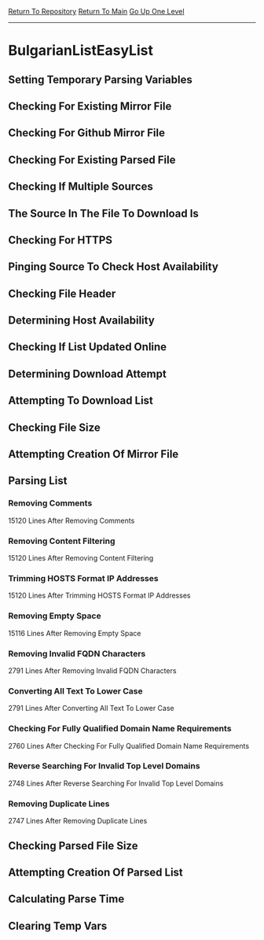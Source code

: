 [Return To Repository](https://github.com/deathbybandaid/piholeparser/)
[Return To Main](https://github.com/deathbybandaid/piholeparser/blob/master/RecentRunLogs/Mainlog.md)
[Go Up One Level](https://github.com/deathbybandaid/piholeparser/blob/master/RecentRunLogs/TopLevelScripts/30-Processing-External-Blacklists.md)
____________________________________
# BulgarianListEasyList
## Setting Temporary Parsing Variables
## Checking For Existing Mirror File
## Checking For Github Mirror File
## Checking For Existing Parsed File
## Checking If Multiple Sources
## The Source In The File To Download Is
## Checking For HTTPS
## Pinging Source To Check Host Availability
## Checking File Header
## Determining Host Availability
## Checking If List Updated Online
## Determining Download Attempt
## Attempting To Download List
## Checking File Size
## Attempting Creation Of Mirror File
## Parsing List
### Removing Comments
15120 Lines After Removing Comments
### Removing Content Filtering
15120 Lines After Removing Content Filtering
### Trimming HOSTS Format IP Addresses
15120 Lines After Trimming HOSTS Format IP Addresses
### Removing Empty Space
15116 Lines After Removing Empty Space
### Removing Invalid FQDN Characters
2791 Lines After Removing Invalid FQDN Characters
### Converting All Text To Lower Case
2791 Lines After Converting All Text To Lower Case
### Checking For Fully Qualified Domain Name Requirements
2760 Lines After Checking For Fully Qualified Domain Name Requirements
### Reverse Searching For Invalid Top Level Domains
2748 Lines After Reverse Searching For Invalid Top Level Domains
### Removing Duplicate Lines
2747 Lines After Removing Duplicate Lines
## Checking Parsed File Size
## Attempting Creation Of Parsed List
## Calculating Parse Time
## Clearing Temp Vars
